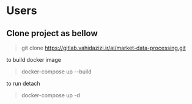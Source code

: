 # Users

## Clone project as bellow
>git clone https://gitlab.vahidazizi.ir/ai/market-data-processing.git

to build docker image
>docker-compose up --build

to run detach
>docker-compose up -d